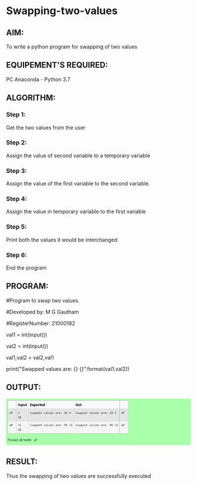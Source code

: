 # Swapping-two-values
## AIM:
To write a python program for swapping of two values
## EQUIPEMENT'S REQUIRED: 
PC
Anaconda - Python 3.7
## ALGORITHM: 
### Step 1:
Get the two values from the user
### Step 2: 
Assign the value of second variable to a temporary variable 
### Step 3: 
Assign the value of the first variable to the second variable.
### Step 4:  
Assign the value in temporary variable to the first variable
### Step 5: 
Print both the values it would be interchanged
### Step 6: 
End the program
## PROGRAM:
#Program to swap two values.

#Developed by: M G Gautham

#RegisterNumber: 21000182

val1 = int(input())

val2 = int(input())

val1,val2 = val2,val1

print("Swapped values are: {} {}".format(val1,val2))

## OUTPUT:

![Output](./images/output.png)



## RESULT:
Thus the swapping of two values are successfully executed



